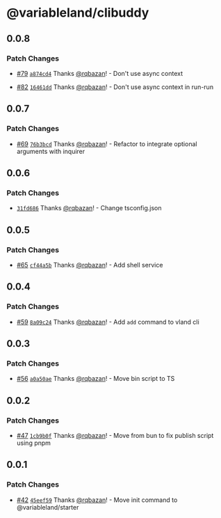 # @variableland/clibuddy

## 0.0.8

### Patch Changes

- [#79](https://github.com/variableland/dx/pull/79) [`a874cd4`](https://github.com/variableland/dx/commit/a874cd4829db6609d8d4811055110b6a26920d37) Thanks [@rqbazan](https://github.com/rqbazan)! - Don't use async context

- [#82](https://github.com/variableland/dx/pull/82) [`16461dd`](https://github.com/variableland/dx/commit/16461dd806b253db70fb7cce71def39d56d0feb1) Thanks [@rqbazan](https://github.com/rqbazan)! - Don't use async context in run-run

## 0.0.7

### Patch Changes

- [#69](https://github.com/variableland/dx/pull/69) [`76b3bcd`](https://github.com/variableland/dx/commit/76b3bcd20ac29668f9eadbac18dbe57b63ef30fa) Thanks [@rqbazan](https://github.com/rqbazan)! - Refactor to integrate optional arguments with inquirer

## 0.0.6

### Patch Changes

- [`31fd686`](https://github.com/variableland/dx/commit/31fd686ea5f4b90e6685bfcd486d910ba622a7c8) Thanks [@rqbazan](https://github.com/rqbazan)! - Change tsconfig.json

## 0.0.5

### Patch Changes

- [#65](https://github.com/variableland/dx/pull/65) [`cf44a5b`](https://github.com/variableland/dx/commit/cf44a5b70b6e42f7378c53433c4372a1b469ac7d) Thanks [@rqbazan](https://github.com/rqbazan)! - Add shell service

## 0.0.4

### Patch Changes

- [#59](https://github.com/variableland/dx/pull/59) [`8a09c24`](https://github.com/variableland/dx/commit/8a09c24f3565aa03d6b884491b9ad7a639e5418b) Thanks [@rqbazan](https://github.com/rqbazan)! - Add `add` command to vland cli

## 0.0.3

### Patch Changes

- [#56](https://github.com/variableland/dx/pull/56) [`a0a50ae`](https://github.com/variableland/dx/commit/a0a50ae1ebdc205b41cab3c36043be1e41833d35) Thanks [@rqbazan](https://github.com/rqbazan)! - Move bin script to TS

## 0.0.2

### Patch Changes

- [#47](https://github.com/variableland/dx/pull/47) [`1cb9b0f`](https://github.com/variableland/dx/commit/1cb9b0f919254d7022e87a766746b053a0603a60) Thanks [@rqbazan](https://github.com/rqbazan)! - Move from bun to fix publish script using pnpm

## 0.0.1

### Patch Changes

- [#42](https://github.com/variableland/dx/pull/42) [`45eef59`](https://github.com/variableland/dx/commit/45eef5998c92a8635bdfb09a9a6bc1e6d87dfffd) Thanks [@rqbazan](https://github.com/rqbazan)! - Move init command to @variableland/starter
